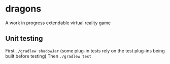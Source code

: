 # dragons
A work in progress extendable virtual reality game

## Unit testing
First `./gradlew shadowJar` (some plug-in tests rely on the test plug-ins being built before testing)
Then `./gradlew test`
